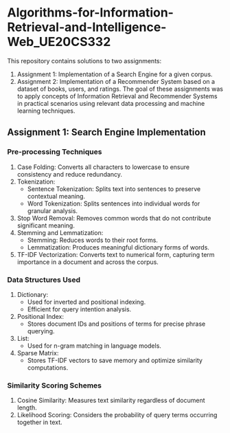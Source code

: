 # Algorithms-for-Information-Retrieval-and-Intelligence-Web_UE20CS332

This repository contains solutions to two assignments:

1. Assignment 1: Implementation of a Search Engine for a given corpus.
2. Assignment 2: Implementation of a Recommender System based on a dataset of books, users, and ratings.
The goal of these assignments was to apply concepts of Information Retrieval and Recommender Systems in practical scenarios using relevant data processing and machine learning techniques.

## Assignment 1: Search Engine Implementation
### Pre-processing Techniques
1. Case Folding: Converts all characters to lowercase to ensure consistency and reduce redundancy.
2. Tokenization:
    * Sentence Tokenization: Splits text into sentences to preserve contextual meaning.
    * Word Tokenization: Splits sentences into individual words for granular analysis.
3. Stop Word Removal: Removes common words that do not contribute significant meaning.
4. Stemming and Lemmatization:
    * Stemming: Reduces words to their root forms.
    * Lemmatization: Produces meaningful dictionary forms of words.
5. TF-IDF Vectorization: Converts text to numerical form, capturing term importance in a document and across the corpus.

### Data Structures Used
1. Dictionary:
    * Used for inverted and positional indexing.
    * Efficient for query intention analysis.
2. Positional Index:
    * Stores document IDs and positions of terms for precise phrase querying.
3. List:
    * Used for n-gram matching in language models.
4. Sparse Matrix:
    * Stores TF-IDF vectors to save memory and optimize similarity computations.

### Similarity Scoring Schemes
1. Cosine Similarity: Measures text similarity regardless of document length.
2. Likelihood Scoring: Considers the probability of query terms occurring together in text.

